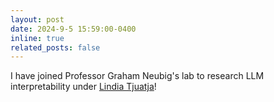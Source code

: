 ```yaml
---
layout: post
date: 2024-9-5 15:59:00-0400
inline: true
related_posts: false
---
```


I have joined Professor Graham Neubig's lab to research LLM interpretability under [Lindia Tjuatja](https://lindiatjuatja.github.io/)! 